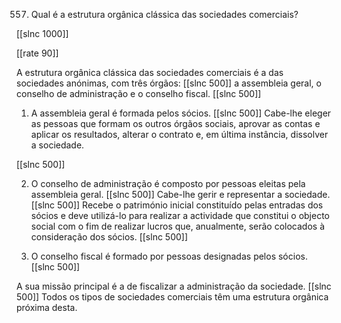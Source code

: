 557. Qual  é a estrutura  orgânica  clássica das sociedades  comerciais?

[[slnc 1000]]

[[rate 90]]

A  estrutura  orgânica  clássica  das  sociedades  comerciais  é  a  das  sociedades anónimas,  com  três  órgãos:
[[slnc 500]]
a  assembleia  geral, o  conselho  de  administração e o conselho  fiscal.
[[slnc 500]]


1)  A assembleia  geral  é formada  pelos  sócios.
[[slnc 500]]
Cabe-lhe  eleger  as  pessoas que  formam os outros órgãos  sociais, aprovar  as contas e aplicar  os resultados,  alterar  o contrato e, em  última  instância, dissolver  a sociedade.

[[slnc 500]]

2)  O conselho  de administração  é composto  por pessoas eleitas pela  assembleia  geral.
[[slnc 500]]
Cabe-lhe  gerir  e representar  a sociedade.
[[slnc 500]]
Recebe o património  inicial  constituído  pelas entradas  dos  sócios  e  deve  utilizá-lo  para  realizar  a  actividade  que  constitui  o  objecto social com o fim  de realizar lucros que, anualmente,  serão colocados à consideração dos sócios.
[[slnc 500]]

3) O  conselho  fiscal  é  formado  por  pessoas  designadas  pelos  sócios.
[[slnc 500]]

A  sua  missão principal é a de fiscalizar  a administração  da sociedade.
[[slnc 500]]
Todos os tipos de sociedades comerciais têm  uma  estrutura  orgânica  próxima desta.
